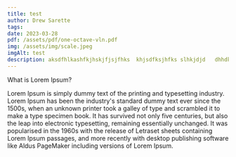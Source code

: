 ```yaml
---
title: test
author: Drew Sarette
tags:
date: 2023-03-28
pdf: /assets/pdf/one-octave-vln.pdf
img: /assets/img/scale.jpeg
imgAlt: test
description: aksdfhlkashfkjhskjfjsjfhks  khjsdfksjhfks slhkjdjd   dhhdkshkhj
---
```


What is Lorem Ipsum?

Lorem Ipsum is simply dummy text of the printing and typesetting industry. Lorem Ipsum has been the industry's standard dummy text ever since the 1500s, when an unknown printer took a galley of type and scrambled it to make a type specimen book. It has survived not only five centuries, but also the leap into electronic typesetting, remaining essentially unchanged. It was popularised in the 1960s with the release of Letraset sheets containing Lorem Ipsum passages, and more recently with desktop publishing software like Aldus PageMaker including versions of Lorem Ipsum.

